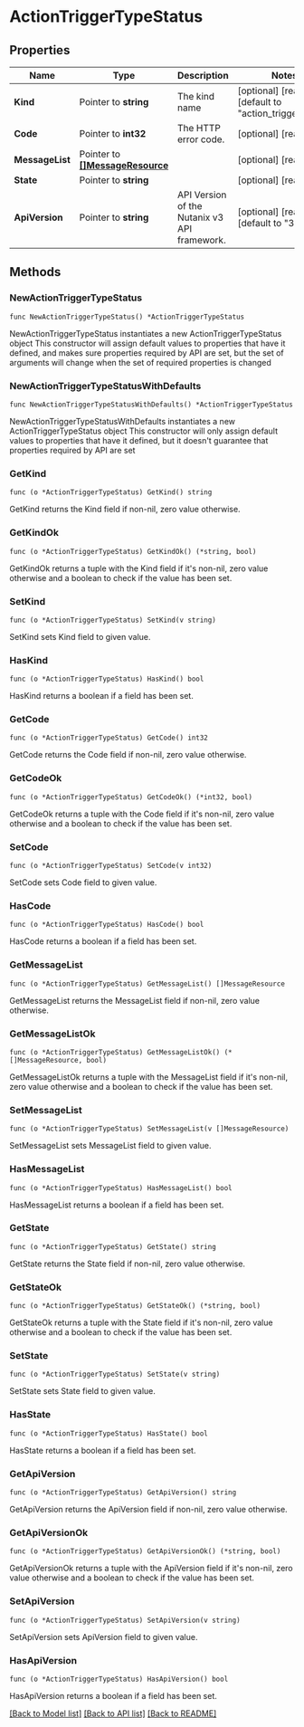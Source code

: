# ActionTriggerTypeStatus

## Properties

Name | Type | Description | Notes
------------ | ------------- | ------------- | -------------
**Kind** | Pointer to **string** | The kind name | [optional] [readonly] [default to "action_trigger_type"]
**Code** | Pointer to **int32** | The HTTP error code. | [optional] [readonly] 
**MessageList** | Pointer to [**[]MessageResource**](MessageResource.md) |  | [optional] [readonly] 
**State** | Pointer to **string** |  | [optional] [readonly] 
**ApiVersion** | Pointer to **string** | API Version of the Nutanix v3 API framework. | [optional] [readonly] [default to "3.1.0"]

## Methods

### NewActionTriggerTypeStatus

`func NewActionTriggerTypeStatus() *ActionTriggerTypeStatus`

NewActionTriggerTypeStatus instantiates a new ActionTriggerTypeStatus object
This constructor will assign default values to properties that have it defined,
and makes sure properties required by API are set, but the set of arguments
will change when the set of required properties is changed

### NewActionTriggerTypeStatusWithDefaults

`func NewActionTriggerTypeStatusWithDefaults() *ActionTriggerTypeStatus`

NewActionTriggerTypeStatusWithDefaults instantiates a new ActionTriggerTypeStatus object
This constructor will only assign default values to properties that have it defined,
but it doesn't guarantee that properties required by API are set

### GetKind

`func (o *ActionTriggerTypeStatus) GetKind() string`

GetKind returns the Kind field if non-nil, zero value otherwise.

### GetKindOk

`func (o *ActionTriggerTypeStatus) GetKindOk() (*string, bool)`

GetKindOk returns a tuple with the Kind field if it's non-nil, zero value otherwise
and a boolean to check if the value has been set.

### SetKind

`func (o *ActionTriggerTypeStatus) SetKind(v string)`

SetKind sets Kind field to given value.

### HasKind

`func (o *ActionTriggerTypeStatus) HasKind() bool`

HasKind returns a boolean if a field has been set.

### GetCode

`func (o *ActionTriggerTypeStatus) GetCode() int32`

GetCode returns the Code field if non-nil, zero value otherwise.

### GetCodeOk

`func (o *ActionTriggerTypeStatus) GetCodeOk() (*int32, bool)`

GetCodeOk returns a tuple with the Code field if it's non-nil, zero value otherwise
and a boolean to check if the value has been set.

### SetCode

`func (o *ActionTriggerTypeStatus) SetCode(v int32)`

SetCode sets Code field to given value.

### HasCode

`func (o *ActionTriggerTypeStatus) HasCode() bool`

HasCode returns a boolean if a field has been set.

### GetMessageList

`func (o *ActionTriggerTypeStatus) GetMessageList() []MessageResource`

GetMessageList returns the MessageList field if non-nil, zero value otherwise.

### GetMessageListOk

`func (o *ActionTriggerTypeStatus) GetMessageListOk() (*[]MessageResource, bool)`

GetMessageListOk returns a tuple with the MessageList field if it's non-nil, zero value otherwise
and a boolean to check if the value has been set.

### SetMessageList

`func (o *ActionTriggerTypeStatus) SetMessageList(v []MessageResource)`

SetMessageList sets MessageList field to given value.

### HasMessageList

`func (o *ActionTriggerTypeStatus) HasMessageList() bool`

HasMessageList returns a boolean if a field has been set.

### GetState

`func (o *ActionTriggerTypeStatus) GetState() string`

GetState returns the State field if non-nil, zero value otherwise.

### GetStateOk

`func (o *ActionTriggerTypeStatus) GetStateOk() (*string, bool)`

GetStateOk returns a tuple with the State field if it's non-nil, zero value otherwise
and a boolean to check if the value has been set.

### SetState

`func (o *ActionTriggerTypeStatus) SetState(v string)`

SetState sets State field to given value.

### HasState

`func (o *ActionTriggerTypeStatus) HasState() bool`

HasState returns a boolean if a field has been set.

### GetApiVersion

`func (o *ActionTriggerTypeStatus) GetApiVersion() string`

GetApiVersion returns the ApiVersion field if non-nil, zero value otherwise.

### GetApiVersionOk

`func (o *ActionTriggerTypeStatus) GetApiVersionOk() (*string, bool)`

GetApiVersionOk returns a tuple with the ApiVersion field if it's non-nil, zero value otherwise
and a boolean to check if the value has been set.

### SetApiVersion

`func (o *ActionTriggerTypeStatus) SetApiVersion(v string)`

SetApiVersion sets ApiVersion field to given value.

### HasApiVersion

`func (o *ActionTriggerTypeStatus) HasApiVersion() bool`

HasApiVersion returns a boolean if a field has been set.


[[Back to Model list]](../README.md#documentation-for-models) [[Back to API list]](../README.md#documentation-for-api-endpoints) [[Back to README]](../README.md)


